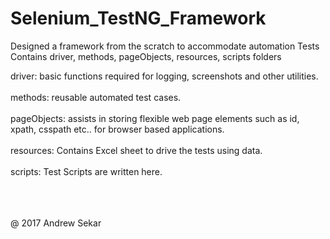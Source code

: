 # Selenium_TestNG_Framework
Designed a framework from the scratch to accommodate automation Tests <br />
Contains driver, methods, pageObjects, resources, scripts folders <br />

driver: basic functions required for logging, screenshots and other utilities.<br />
<br />
methods: reusable automated test cases. <br/>
<br />
pageObjects: assists in storing flexible web page elements such as id, xpath, csspath etc.. for browser based applications. <br />
<br />
resources: Contains Excel sheet to drive the tests using data. <br />
<br />
scripts: Test Scripts are written here. <br />
<br />


<br />
<br />
@ 2017 Andrew Sekar
